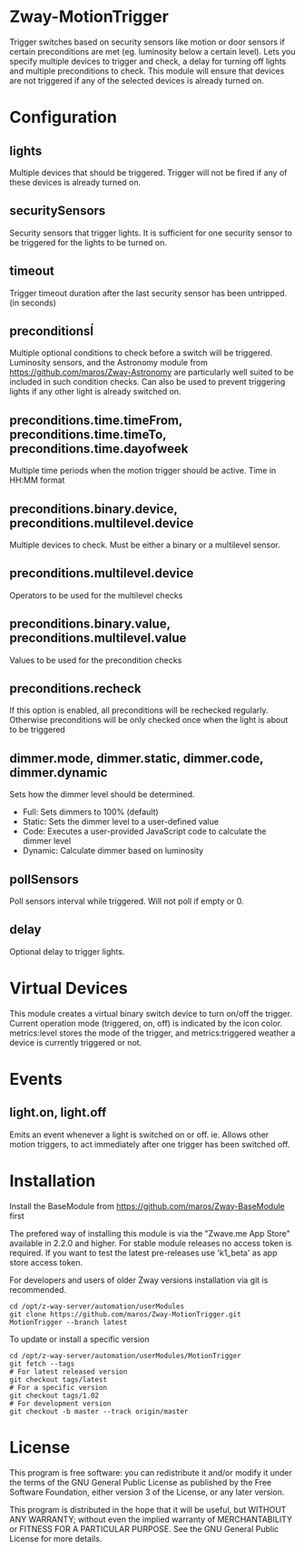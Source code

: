 # Zway-MotionTrigger

Trigger switches based on security sensors like motion or door sensors if
certain preconditions are met (eg. luminosity below a certain level). Lets you
specify  multiple devices to trigger and check, a delay for turning off lights
and multiple preconditions to check. This module will ensure that devices are
not triggered if any of the selected devices is already turned on.

# Configuration

## lights

Multiple devices that should be triggered. Trigger will not be fired if any
of these devices is already turned on.

## securitySensors

Security sensors that trigger lights. It is sufficient for one security
sensor to be triggered for the lights to be turned on.

## timeout

Trigger timeout duration after the last security sensor has been untripped.
(in seconds)

## preconditionsÍ

Multiple optional conditions to check before a switch will be triggered.
Luminosity sensors, and the Astronomy module from
https://github.com/maros/Zway-Astronomy are particularly well suited to
be included in such condition checks. Can also be used to prevent triggering
lights if any other light is already switched on.

## preconditions.time.timeFrom, preconditions.time.timeTo, preconditions.time.dayofweek

Multiple time periods when the motion trigger should be active.
Time in HH:MM format

## preconditions.binary.device, preconditions.multilevel.device

Multiple devices to check. Must be either a binary or a multilevel sensor.

## preconditions.multilevel.device

Operators to be used for the multilevel checks

## preconditions.binary.value, preconditions.multilevel.value

Values to be used for the precondition checks

## preconditions.recheck

If this option is enabled, all preconditions will be rechecked regularly.
Otherwise preconditions will be only checked once when the light is about
to be triggered

## dimmer.mode, dimmer.static, dimmer.code, dimmer.dynamic

Sets how the dimmer level should be determined.

* Full: Sets dimmers to 100% (default)
* Static: Sets the dimmer level to a user-defined value
* Code: Executes a user-provided JavaScript code to calculate the dimmer level
* Dynamic: Calculate dimmer based on luminosity

## pollSensors

Poll sensors interval while triggered. Will not poll if empty or 0.

## delay

Optional delay to trigger lights.

# Virtual Devices

This module creates a virtual binary switch device to turn on/off the trigger.
Current operation mode (triggered, on, off) is indicated by the icon color.
metrics:level stores the mode of the trigger, and metrics:triggered weather
a device is currently triggered or not.

# Events

## light.on, light.off

Emits an event whenever a light is switched on or off. ie. Allows other
motion triggers, to act immediately after one trigger has been switched
off.

# Installation

Install the BaseModule from https://github.com/maros/Zway-BaseModule first

The prefered way of installing this module is via the "Zwave.me App Store"
available in 2.2.0 and higher. For stable module releases no access token is
required. If you want to test the latest pre-releases use 'k1_beta' as
app store access token.

For developers and users of older Zway versions installation via git is
recommended.

```shell
cd /opt/z-way-server/automation/userModules
git clone https://github.com/maros/Zway-MotionTrigger.git MotionTrigger --branch latest
```

To update or install a specific version
```shell
cd /opt/z-way-server/automation/userModules/MotionTrigger
git fetch --tags
# For latest released version
git checkout tags/latest
# For a specific version
git checkout tags/1.02
# For development version
git checkout -b master --track origin/master
```

# License

This program is free software: you can redistribute it and/or modify
it under the terms of the GNU General Public License as published by
the Free Software Foundation, either version 3 of the License, or any
later version.

This program is distributed in the hope that it will be useful,
but WITHOUT ANY WARRANTY; without even the implied warranty of
MERCHANTABILITY or FITNESS FOR A PARTICULAR PURPOSE. See the
GNU General Public License for more details.
